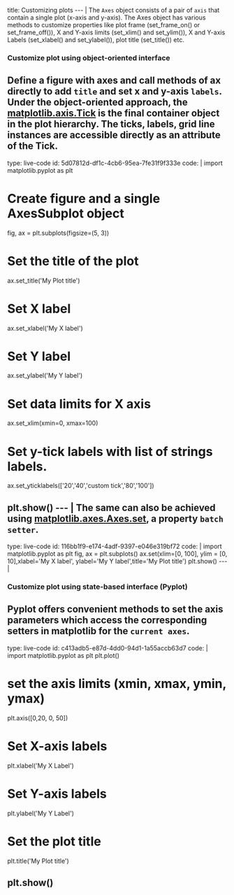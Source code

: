 title: Customizing plots
--- |
  The `Axes` object consists of a pair of `axis` that contain a single plot (x-axis and y-axis). The Axes object has various methods to customize properties like plot frame (set_frame_on() or set_frame_off()), X and Y-axis limits (set_xlim() and set_ylim()), X and Y-axis Labels (set_xlabel() and set_ylabel()), plot title (set_title()) etc.

  ### Customize plot using object-oriented interface
  Define a figure with axes and call methods of ax directly to add `title` and set x and y-axis `labels`. Under the object-oriented approach, the [matplotlib.axis.Tick](https://matplotlib.org/api/axis_api.html#matplotlib.axis.Tick) is the final container object in the plot hierarchy. The ticks, labels, grid line instances are accessible directly as an attribute of the Tick.
---
type: live-code
id: 5d07812d-df1c-4cb6-95ea-7fe31f9f333e
code: |
  import matplotlib.pyplot as plt

  # Create figure and a single AxesSubplot object
  fig, ax = plt.subplots(figsize=(5, 3))

  # Set the title of the plot
  ax.set_title('My Plot title')

  # Set X label
  ax.set_xlabel('My X label')
  # Set Y label
  ax.set_ylabel('My Y label')

  # Set data limits for X axis
  ax.set_xlim(xmin=0, xmax=100)

  # Set y-tick labels with list of strings labels.
  ax.set_yticklabels(['20','40','custom tick','80','100'])

  plt.show()
--- |
  The same can also be achieved using [matplotlib.axes.Axes.set](https://matplotlib.org/api/_as_gen/matplotlib.axes.Axes.set.html#matplotlib-axes-axes-set), a property `batch setter`.
---
type: live-code
id: 116bb1f9-e174-4adf-9397-e046e319bf72
code: |
  import matplotlib.pyplot as plt
  fig, ax = plt.subplots()
  ax.set(xlim=[0, 100], ylim = [0, 10],xlabel='My X label', ylabel='My Y label',title='My Plot title')
  plt.show()
--- |
  ### Customize plot using state-based interface (Pyplot)
  Pyplot offers convenient methods to set the axis parameters which access the corresponding setters in matplotlib for the `current axes`.
---
type: live-code
id: c413adb5-e87d-4dd0-94d1-1a55accb63d7
code: |
  import matplotlib.pyplot as plt
  plt.plot()

  # set the axis limits (xmin, xmax, ymin, ymax)
  plt.axis([0,20, 0, 50])

  # Set X-axis labels
  plt.xlabel('My X Label')
  # Set Y-axis labels
  plt.ylabel('My Y Label')

  # Set the plot title
  plt.title('My Plot title')

  plt.show()
---
